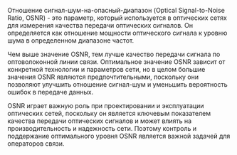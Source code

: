 Отношение сигнал-шум-на-опасный-диапазон (Optical Signal-to-Noise Ratio, OSNR) - это параметр, который используется в оптических сетях для измерения качества передачи оптических сигналов. Он определяется как отношение мощности оптического сигнала к уровню шума в определенном диапазоне частот.

Чем выше значение OSNR, тем лучше качество передачи сигнала по оптоволоконной линии связи. Оптимальное значение OSNR зависит от конкретной технологии и параметров сети, но в целом большие значения OSNR являются предпочтительными, поскольку они позволяют улучшить отношение сигнал-шум и уменьшить вероятность ошибок в передаче данных.

OSNR играет важную роль при проектировании и эксплуатации оптических сетей, поскольку он является ключевым показателем качества передачи оптических сигналов и может влиять на производительность и надежность сети. Поэтому контроль и поддержание оптимального уровня OSNR является важной задачей для операторов связи.